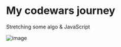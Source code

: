 # My codewars journey

Stretching some algo & JavaScript

![image](https://www.codewars.com/users/blobby-bobby/badges/large)